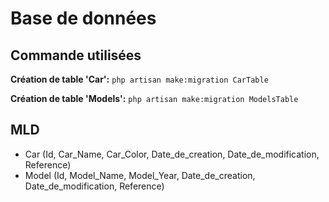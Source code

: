 # Base de données

## Commande utilisées

**Création de table 'Car':**
`php artisan make:migration CarTable`

**Création de table 'Models':**
`php artisan make:migration ModelsTable`

## MLD

- Car (Id, Car_Name, Car_Color, Date_de_creation, Date_de_modification, Reference)
- Model (Id, Model_Name, Model_Year, Date_de_creation, Date_de_modification, Reference)
